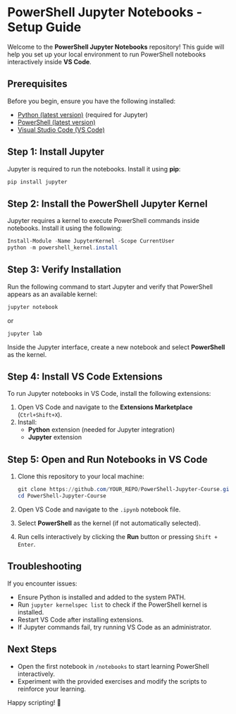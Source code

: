 # PowerShell Jupyter Notebooks - Setup Guide

Welcome to the **PowerShell Jupyter Notebooks** repository! This guide will help you set up your local environment to run PowerShell notebooks interactively inside **VS Code**.

## Prerequisites

Before you begin, ensure you have the following installed:

- [Python (latest version)](https://www.python.org/downloads/) (required for Jupyter)
- [PowerShell (latest version)](https://aka.ms/powershell)
- [Visual Studio Code (VS Code)](https://code.visualstudio.com/)

## Step 1: Install Jupyter

Jupyter is required to run the notebooks. Install it using **pip**:

```powershell
pip install jupyter
```

## Step 2: Install the PowerShell Jupyter Kernel

Jupyter requires a kernel to execute PowerShell commands inside notebooks. Install it using the following:

```powershell
Install-Module -Name JupyterKernel -Scope CurrentUser
python -m powershell_kernel.install
```

## Step 3: Verify Installation

Run the following command to start Jupyter and verify that PowerShell appears as an available kernel:

```powershell
jupyter notebook
```

or

```powershell
jupyter lab
```

Inside the Jupyter interface, create a new notebook and select **PowerShell** as the kernel.

## Step 4: Install VS Code Extensions

To run Jupyter notebooks in VS Code, install the following extensions:

1. Open VS Code and navigate to the **Extensions Marketplace** (`Ctrl+Shift+X`).
2. Install:
   - **Python** extension (needed for Jupyter integration)
   - **Jupyter** extension

## Step 5: Open and Run Notebooks in VS Code

1. Clone this repository to your local machine:

   ```powershell
   git clone https://github.com/YOUR_REPO/PowerShell-Jupyter-Course.git
   cd PowerShell-Jupyter-Course
   ```

2. Open VS Code and navigate to the `.ipynb` notebook file.

3. Select **PowerShell** as the kernel (if not automatically selected).

4. Run cells interactively by clicking the **Run** button or pressing `Shift + Enter`.

## Troubleshooting

If you encounter issues:

- Ensure Python is installed and added to the system PATH.
- Run `jupyter kernelspec list` to check if the PowerShell kernel is installed.
- Restart VS Code after installing extensions.
- If Jupyter commands fail, try running VS Code as an administrator.

## Next Steps

- Open the first notebook in `/notebooks` to start learning PowerShell interactively.
- Experiment with the provided exercises and modify the scripts to reinforce your learning.

Happy scripting! 🚀

